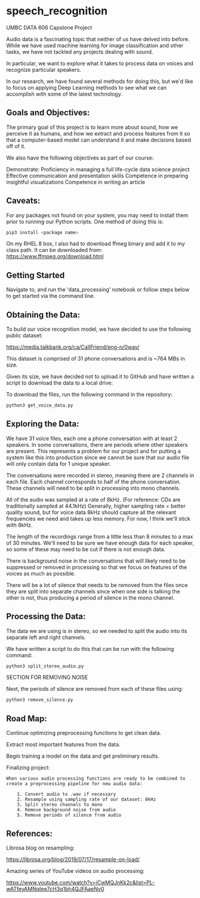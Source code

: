 # speech_recognition
UMBC DATA 606 Capstone Project

Audio data is a fascinating topic that neither of us have delved into before. While we have used machine learning for image classification and other tasks, we have not tackled any projects dealing with sound.

In particular, we want to explore what it takes to process data on voices and recognize particular speakers.

In our research, we have found several methods for doing this, but we'd like to focus on applying Deep Learning methods to see what we can accomplish with some of the latest technology.

## Goals and Objectives:

The primary goal of this project is to learn more about sound, how we perceive it as humans, and how we extract and process features from it so that a computer-based model can understand it and make decisions based off of it.

We also have the following objectives as part of our course:

Demonstrate:
    Proficiency in managing a full life-cycle data science project 
    Effective communication and presentation skills
    Competence in preparing insightful visualizations 
    Competence in writing an article
 
## Caveats:

For any packages not found on your system, you may need to install them prior to running our Python scripts. One method of doing this is:

```bash
pip3 install <package name>
```
On my RHEL 8 box, I also had to download ffmeg binary and add it to my class path. It can be downloaded from:
https://www.ffmpeg.org/download.html

## Getting Started

Navigate to, and run the 'data_processing' notebook or follow steps below to get started via the command line.

## Obtaining the Data:

To build our voice recognition model, we have decided to use the following public dataset:

https://media.talkbank.org/ca/CallFriend/eng-n/0wav/

This dataset is comprised of 31 phone conversations and is ~764 MBs in size.

Given its size, we have decided not to upload it to GitHub and have written a script to download the data to a local drive:

To download the files, run the following command in the repository:

```bash
python3 get_voice_data.py
```

## Exploring the Data:

We have 31 voice files, each one a phone conversation with at least 2 speakers. In some conversations, there are periods where other speakers are present. This represents a problem for our project and for putting a system like this into production since we cannot be sure that our audio file will only contain data for 1 unique speaker.

The conversations were recorded in stereo, meaning there are 2 channels in each file. Each channel corresponds to half of the phone conversation. These channels will need to be split in processing into mono channels.

All of the audio was sampled at a rate of 8kHz. (For reference: CDs are traditionally sampled at 44.1kHz) Generally, higher sampling rate = better quality sound, but for voice data 8kHz should capture all the relevant frequencies we need and takes up less memory. For now, I think we'll stick with 8kHz.

The length of the recordings range from a little less than 8 minutes to a max of 30 minutes. We'll need to be sure we have enough data for each speaker, so some of these may need to be cut if there is not enough data.

There is background noise in the conversations that will likely need to be suppressed or removed in processing so that we focus on features of the voices as much as possible.

There will be a lot of silence that needs to be removed from the files once they are split into separate channels since when one side is talking the other is not, thus producing a period of silence in the mono channel.

## Processing the Data:

The data we are using is in stereo, so we needed to split the audio into its separate left and right channels.

We have written a script to do this that can be run with the following command:

```bash
python3 split_stereo_audio.py
```

SECTION FOR REMOVING NOISE 

Next, the periods of silence are removed from each of these files using:

```bash
python3 remove_silence.py
```

## Road Map:

Continue optimizing preprocessing functions to get clean data.

Extract most important features from the data.

Begin training a model on the data and get preliminary results.

Finalizing project:

    When various audio processing functions are ready to be combined to create a preprocessing pipeline for new audio data:

        1. Convert audio to .wav if necessary
        2. Resample using sampling rate of our dataset: 8kHz
        3. Split stereo channels to mono
        4. Remove background noise from audio
        5. Remove periods of silence from audio
        
        
## References:

Librosa blog on resampling:

https://librosa.org/blog/2019/07/17/resample-on-load/

Amazing series of YouTube videos on audio processing:

https://www.youtube.com/watch?v=iCwMQJnKk2c&list=PL-wATfeyAMNqIee7cH3q1bh4QJFAaeNv0

